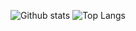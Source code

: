 <div align="center">

![Github stats](https://github-readme-stats.vercel.app/api?username=gkobeaga&count_private=true&show_icons=true&theme=buefy)
![Top Langs](https://github-readme-stats.vercel.app/api/top-langs/?username=gkobeaga&theme=buefy&layout=compact)

</div>


<!--
**gkobeaga/gkobeaga** is a ✨ _special_ ✨ repository because its `README.md` (this file) appears on your GitHub profile.

Here are some ideas to get you started:

- 🔭 I’m currently working on ...
- 🌱 I’m currently learning ...
- 👯 I’m looking to collaborate on ...
- 🤔 I’m looking for help with ...
- 💬 Ask me about ...
- 📫 How to reach me: ...
- 😄 Pronouns: ...
- ⚡ Fun fact: ...
-->
